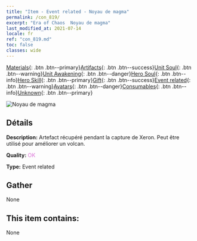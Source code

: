 ```yaml
---
title: "Item - Event related - Noyau de magma"
permalink: /con_819/
excerpt: "Era of Chaos  Noyau de magma"
last_modified_at: 2021-07-14
locale: fr
ref: "con_819.md"
toc: false
classes: wide
---
```

 [Materials](/ItemsFR/){: .btn .btn--primary}[Artifacts](/ItemsFR/Artifacts/){: .btn .btn--success}[Unit Soul](/ItemsFR/UnitSoul/){: .btn .btn--warning}[Unit Awakening](/ItemsFR/UnitAwakening/){: .btn .btn--danger}[Hero Soul](/ItemsFR/HeroSoul/){: .btn .btn--info}[Hero Skill](/ItemsFR/HeroSkill/){: .btn .btn--primary}[Gift](/ItemsFR/Gift/){: .btn .btn--success}[Event related](/ItemsFR/Events/){: .btn .btn--warning}[Avatars](/ItemsFR/Avatars/){: .btn .btn--danger}[Consumables](/ItemsFR/Consumables/){: .btn .btn--info}[Unknown](/ItemsFR/Unknown/){: .btn .btn--primary}

 ![Noyau de magma](/images/t/i_3091.png)

## Détails
 **Description:** Artefact récupéré pendant la capture de Xeron. Peut être utilisé pour améliorer un volcan.

 **Quality:** <span style="color: #DA70D6">OK</span>

 **Type:** Event related

## Gather

  None

## This item contains:

  None

